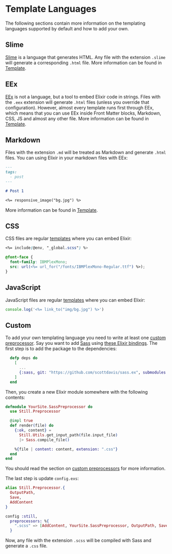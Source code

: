 # Template Languages

The following sections contain more information on the templating languages supported by default and how to add your own.

## Slime

[Slime](https://github.com/slime-lang/slime) is a language that generates HTML. Any file with the extension `.slime` will generate a corresponding `.html` file. More information can be found in [Template][templates].

## EEx

[EEx](https://hexdocs.pm/eex/EEx.html) is not a language, but a tool to embed Elixir code in strings. Files with the `.eex` extension will generate `.html` files (unless you override that configuration). However, almost every template runs first through EEx, which means that you can use EEx inside Front Matter blocks, Markdown, CSS, JS and almost any other file. More information can be found in [Template][templates].

## Markdown

Files with the extension `.md` will be treated as Markdown and generate `.html` files. You can using Elixir in your markdown files with EEx:

```md
---
tags:
  - post
---

# Post 1

<%= responsive_image("bg.jpg") %>
```

More information can be found in [Template][templates].

## CSS

CSS files are regular [templates][templates] where you can embed Elixir:

```css
<%= include(@env, "_global.scss") %>

@font-face {
  font-family: IBMPlexMono;
  src: url(<%= url_for("/fonts/IBMPlexMono-Regular.ttf") %>);
}
```

## JavaScript

JavaScript files are regular [templates][templates] where you can embed Elixir:

```js
console.log('<%= link_to("img/bg.jpg") %>')
```

## Custom

To add your own templating language you need to write at least one [custom preprocessor][preprocessor]. Say you want to add [Sass](https://sass-lang.com/) using [these Elixir bindings](https://github.com/scottdavis/sass.ex). The first step is to add the package to the dependencies:

```elixir
  defp deps do
    [
      ...
      {:sass, git: "https://github.com/scottdavis/sass.ex", submodules: true},
    ]
  end

```

Then, you create a new Elixir module somewhere with the following contents:

```elixir
defmodule YourSite.SassPreprocessor do
  use Still.Preprocessor

  @impl true
  def render(file) do
    {:ok, content} =
      Still.Utils.get_input_path(file.input_file)
      |> Sass.compile_file()

    %{file | content: content, extension: ".css"}
  end
end
```

You should read the section on [custom preprocessors][preprocessor] for more information.

The last step is update `config.exs`:

```elixir
alias Still.Preprocessor.{
  OutputPath,
  Save,
  AddContent
}

config :still,
  preprocessors: %{
    ".scss" => [AddContent, YourSite.SassPreprocessor, OutputPath, Save]
  }
```

Now, any file with the extension `.scss` will be compiled with Sass and generate a `.css` file.

[templates]: https://hexdocs.pm/still/templates.html
[preprocessor]: https://hexdocs.pm/still/preprocessors.html#content
